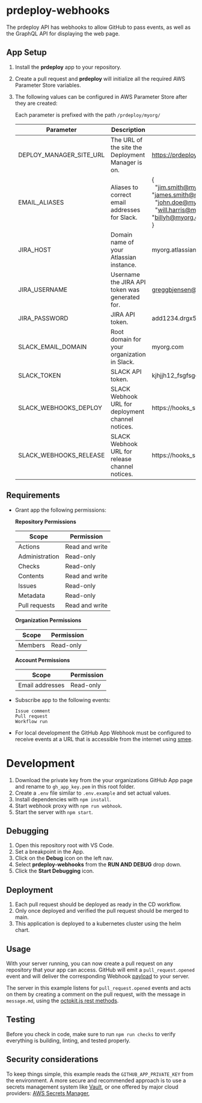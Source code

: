 # prdeploy-webhooks
The prdeploy API has webhooks to allow GitHub to pass events, as well as the GraphQL API for displaying the web page.

## App Setup

1. Install the **prdeploy** app to your repository.
2. Create a pull request and **prdeploy** will initialize all the required AWS Parameter Store variables.
3. The following values can be configured in AWS Parameter Store after they are created:

    Each parameter is prefixed with the path  `/prdeploy/myorg/`

    | Parameter               | Description                                       | Example                                                                                                                                                                                     |
    |-------------------------|---------------------------------------------------|---------------------------------------------------------------------------------------------------------------------------------------------------------------------------------------------|
    | DEPLOY_MANAGER_SITE_URL | The URL of the site the Deployment Manager is on. | https://prdeploy.myorg.com                                                                                                                                                                  |
    | EMAIL_ALIASES           | Aliases to correct email addresses for Slack.     | {<br>&nbsp;&nbsp;"jim.smith@myorg.com": "james.smith@myorg.com",<br>  &nbsp;&nbsp;"john.doe@myorg.com": "jdoe@myorg.com",<br>  &nbsp;&nbsp;"will.harris@myorg.com": "billyh@myorg.com"<br>} |
    | JIRA_HOST               | Domain name of your Atlassian instance.           | myorg.atlassian.net                                                                                                                                                                         |
    | JIRA_USERNAME           | Username the JIRA API token was generated for.    | greggbjensen@myorg.com                                                                                                                                                                      |
    | JIRA_PASSWORD           | JIRA API token.                                   | add1234.drgx541.edta541td                                                                                                                                                                   |
    | SLACK_EMAIL_DOMAIN      | Root domain for your organization in Slack.       | myorg.com                                                                                                                                                                                   |
    | SLACK_TOKEN             | SLACK API token.                                  | kjhjjh12_fsgfsgds_dfafda                                                                                                                                                                    |
    | SLACK_WEBHOOKS_DEPLOY   | SLACK Webhook URL for deployment channel notices. | https://hooks_slack_com/services/aaa/bbb/ccc                                                                                                                                                |
    | SLACK_WEBHOOKS_RELEASE  | SLACK Webhook URL for release channel notices.    | https://hooks_slack_com/services/aaa/bbb/ccc                                                                                                                                                |


## Requirements

- Grant app the following permissions:

  **Repository Permissions**

  | Scope          | Permission     |
  | -------------- | -------------- |
  | Actions        | Read and write |
  | Administration | Read-only      |
  | Checks         | Read-only      |
  | Contents       | Read and write |
  | Issues         | Read-only      |
  | Metadata       | Read-only      |
  | Pull requests  | Read and write |

  **Organization Permissions**

  | Scope     | Permission |
  | --------- | ---------- |
  | Members   | Read-only  |

  **Account Permissions**

  | Scope           | Permission |
  | --------------- | ---------- |
  | Email addresses | Read-only  |

- Subscribe app to the following events:

  ```
  Issue comment
  Pull request
  Workflow run
  ```

- For local development the GitHub App Webhook must be configured to receive events at a URL that is accessible from the internet using [smee](https://smee.io/).

# Development

1. Download the private key from the your organizations GitHub App page and rename to `gh_app_key.pem` in this root folder.
2. Create a `.env` file similar to `.env.example` and set actual values.
3. Install dependencies with `npm install`.
4. Start webhook proxy with `npm run webhook`.
5. Start the server with `npm start`.

## Debugging

1. Open this repository root with VS Code.
2. Set a breakpoint in the App.
3. Click on the **Debug** icon on the left nav.
4. Select **prdeploy-webhooks** from the **RUN AND DEBUG** drop down.
5. Click the **Start Debugging** icon.

## Deployment

1. Each pull request should be deployed as ready in the CD workflow.
2. Only once deployed and verified the pull request should be merged to main.
3. This application is deployed to a kubernetes cluster using the helm chart.

## Usage

With your server running, you can now create a pull request on any repository that
your app can access. GitHub will emit a `pull_request.opened` event and will deliver
the corresponding Webhook [payload](https://docs.github.com/webhooks-and-events/webhooks/webhook-events-and-payloads#pull_request) to your server.

The server in this example listens for `pull_request.opened` events and acts on
them by creating a comment on the pull request, with the message in `message.md`,
using the [octokit.js rest methods](https://github.com/octokit/octokit.js#octokitrest-endpoint-methods).

## Testing

Before you check in code, make sure to run `npm run checks` to verify everything is building, linting, and tested properly.

## Security considerations

To keep things simple, this example reads the `GITHUB_APP_PRIVATE_KEY` from the
environment. A more secure and recommended approach is to use a secrets management system
like [Vault](https://www.vaultproject.io/use-cases/key-management), or one offered
by major cloud providers:
[AWS Secrets Manager](https://docs.aws.amazon.com/AWSJavaScriptSDK/v3/latest/clients/client-secrets-manager/),

